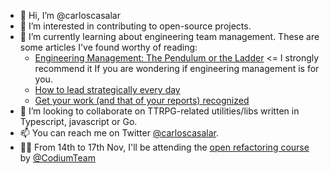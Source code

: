 - 👋 Hi, I’m @carloscasalar
- 👀 I’m interested in contributing to open-source projects.
- 🌱 I’m currently learning about engineering team management. These are some articles I've found worthy of reading:
    - [Engineering Management: The Pendulum or the Ladder](https://charity.wtf/2019/01/04/engineering-management-the-pendulum-or-the-ladder/) <= I strongly recommend it If you are wondering if engineering management is for you.
    - [How to lead strategically every day](https://www.lenareinhard.com/articles/how-to-lead-strategically-every-day)
    - [Get your work (and that of your reports) recognized](https://jvns.ca/blog/brag-documents/)
- 💞️ I’m looking to collaborate on TTRPG-related utilities/libs written in Typescript, javascript or Go.
- 📫 You can reach me on Twitter [@carloscasalar](https://twitter.com/carloscasalar).
- 🧑‍💻 From 14th to 17th Nov, I'll be attending the [open refactoring course](https://www.codium.team/curso-refactoring-a-patrones.html) by [@CodiumTeam](https://twitter.com/codiumteam)

<!---
carloscasalar/carloscasalar is a ✨ special ✨ repository because its `README.md` (this file) appears on your GitHub profile.
You can click the Preview link to take a look at your changes.
--->

